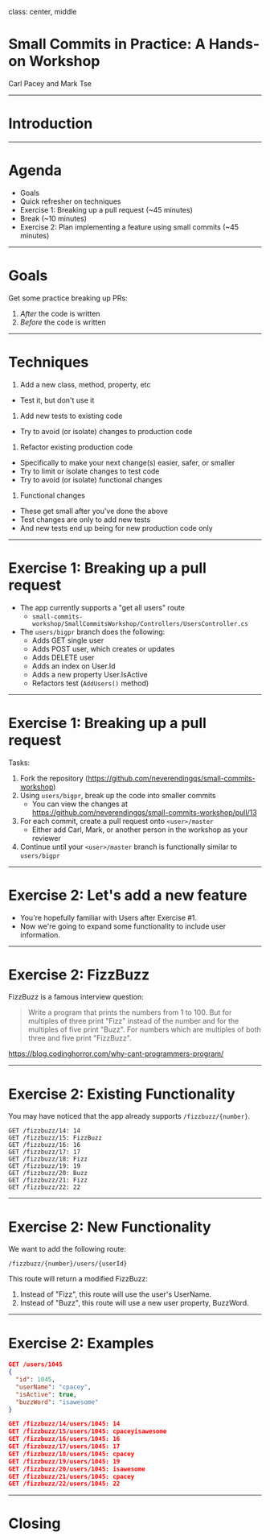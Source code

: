 <!-- Docs: https://github.com/gnab/remark/wiki -->
<!-- Example: https://github.com/gnab/remark/blob/gh-pages/index.html -->

class: center, middle

# Small Commits in Practice: A Hands-on Workshop

Carl Pacey and Mark Tse

---

# Introduction

---

# Agenda

* Goals
* Quick refresher on techniques
* Exercise 1: Breaking up a pull request (~45 minutes)
* Break (~10 minutes)
* Exercise 2: Plan implementing a feature using small commits (~45 minutes)

---

# Goals

Get some practice breaking up PRs:

1. _After_ the code is written
1. _Before_ the code is written

---

# Techniques

1. Add a new class, method, property, etc
  * Test it, but don't use it
1. Add new tests to existing code
  * Try to avoid (or isolate) changes to production code
1. Refactor existing production code
  * Specifically to make your next change(s) easier, safer, or smaller
  * Try to limit or isolate changes to test code
  * Try to avoid (or isolate) functional changes
1. Functional changes
  * These get small after you've done the above
  * Test changes are only to add new tests
  * And new tests end up being for new production code only

---

# Exercise 1: Breaking up a pull request

* The app currently supports a "get all users" route
  * `small-commits-workshop/SmallCommitsWorkshop/Controllers/UsersController.cs`
* The `users/bigpr` branch does the following:
  * Adds GET single user
  * Adds POST user, which creates or updates
  * Adds DELETE user
  * Adds an index on User.Id
  * Adds a new property User.IsActive
  * Refactors test (`AddUsers()` method)

---

# Exercise 1: Breaking up a pull request

Tasks:
1. Fork the repository (https://github.com/neverendingqs/small-commits-workshop)
1. Using `users/bigpr`, break up the code into smaller commits
    * You can view the changes at
      https://github.com/neverendingqs/small-commits-workshop/pull/13
1. For each commit, create a pull request onto `<user>/master`
    * Either add Carl, Mark, or another person in the workshop as your reviewer
1. Continue until your `<user>/master` branch is functionally similar to
    `users/bigpr`

---

# Exercise 2: Let's add a new feature

* You're hopefully familiar with Users after Exercise #1.
* Now we're going to expand some functionality to include user information.

---

# Exercise 2: FizzBuzz

FizzBuzz is a famous interview question:

> Write a program that prints the numbers from 1 to 100. But for multiples of three print "Fizz" instead of the number and for the multiples of five print "Buzz". For numbers which are multiples of both three and five print "FizzBuzz".

https://blog.codinghorror.com/why-cant-programmers-program/

---

# Exercise 2: Existing Functionality

You may have noticed that the app already supports `/fizzbuzz/{number}`.

```
GET /fizzbuzz/14: 14
GET /fizzbuzz/15: FizzBuzz
GET /fizzbuzz/16: 16
GET /fizzbuzz/17: 17
GET /fizzbuzz/18: Fizz
GET /fizzbuzz/19: 19
GET /fizzbuzz/20: Buzz
GET /fizzbuzz/21: Fizz
GET /fizzbuzz/22: 22
```

---

# Exercise 2: New Functionality

We want to add the following route:

```
/fizzbuzz/{number}/users/{userId}
```

This route will return a modified FizzBuzz:

1. Instead of "Fizz", this route will use the user's UserName.
1. Instead of "Buzz", this route will use a new user property, BuzzWord.

---

# Exercise 2: Examples

```json
GET /users/1045
{
  "id": 1045,
  "userName": "cpacey",
  "isActive": true,
  "buzzWord": "isawesome"
}
```

```json
GET /fizzbuzz/14/users/1045: 14
GET /fizzbuzz/15/users/1045: cpaceyisawesome
GET /fizzbuzz/16/users/1045: 16
GET /fizzbuzz/17/users/1045: 17
GET /fizzbuzz/18/users/1045: cpacey
GET /fizzbuzz/19/users/1045: 19
GET /fizzbuzz/20/users/1045: isawesome
GET /fizzbuzz/21/users/1045: cpacey
GET /fizzbuzz/22/users/1045: 22
```

---

# Closing
